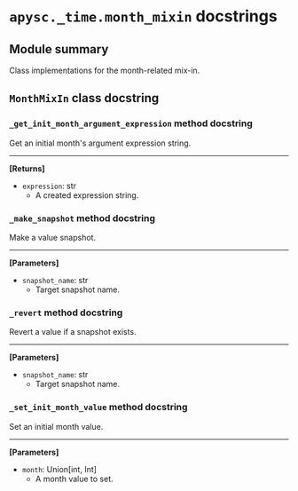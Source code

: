 # `apysc._time.month_mixin` docstrings

## Module summary

Class implementations for the month-related mix-in.

## `MonthMixIn` class docstring

### `_get_init_month_argument_expression` method docstring

Get an initial month's argument expression string.<hr>

**[Returns]**

- `expression`: str
  - A created expression string.

### `_make_snapshot` method docstring

Make a value snapshot.<hr>

**[Parameters]**

- `snapshot_name`: str
  - Target snapshot name.

### `_revert` method docstring

Revert a value if a snapshot exists.<hr>

**[Parameters]**

- `snapshot_name`: str
  - Target snapshot name.

### `_set_init_month_value` method docstring

Set an initial month value.<hr>

**[Parameters]**

- `month`: Union[int, Int]
  - A month value to set.